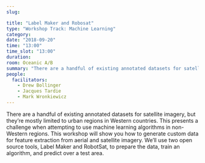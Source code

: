 ```yaml
---
slug:

title: "Label Maker and Robosat"
type: "Workshop Track: Machine Learning"
category:
date: "2018-09-20"
time: "13:00"
time_slot: "13:00"
duration:
room: Oceanic A/B
summary: "There are a handful of existing annotated datasets for satellite imagery, but they’re mostly limited to urban regions in Western countries. This presents a challenge when attempting to use machine learning algorithms in non-Western regions. This workshop will show you how to generate custom data for feature extraction from aerial and satellite imagery. We’ll use two open source tools, Label Maker and RobotSat, to prepare the data, train an algorithm, and predict over a test area."
people:
  facilitators:
    - Drew Bollinger
    - Jacques Tardie
    - Mark Wronkiewicz
---
```

There are a handful of existing annotated datasets for satellite imagery, but they’re mostly limited to urban regions in Western countries. This presents a challenge when attempting to use machine learning algorithms in non-Western regions. This workshop will show you how to generate custom data for feature extraction from aerial and satellite imagery. We’ll use two open source tools, Label Maker and RobotSat, to prepare the data, train an algorithm, and predict over a test area.

